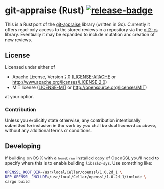 # git-appraise (Rust) [![release-badge][]][cargo]

This is a Rust port of the [git-appraise][] library (written in Go). Currently
it offers read-only access to the stored reviews in a repository via the
[git2-rs][] library.  Eventually it may be expanded to include mutation and
creation of new reviews.

## License

Licensed under either of

 * Apache License, Version 2.0 ([LICENSE-APACHE](LICENSE-APACHE) or http://www.apache.org/licenses/LICENSE-2.0)
 * MIT license ([LICENSE-MIT](LICENSE-MIT) or http://opensource.org/licenses/MIT)

at your option.

### Contribution

Unless you explicitly state otherwise, any contribution intentionally submitted
for inclusion in the work by you shall be dual licensed as above, without any
additional terms or conditions.

[release-badge]: https://img.shields.io/badge/crate-coming--soon-yellowgreen.svg?style=flat-square
[cargo]: https://crates.io/crates/git-appraise
[git-appraise]: https://github.com/google/git-appraise
[git2-rs]: https://github.com/alexcrichton/git2-rs

## Developing

If building on OS X with a `homebrew` installed copy of OpenSSL you'll need to
specify where this is to enable building `libssh2-sys`.  Use something like:

```sh
OPENSSL_ROOT_DIR=/usr/local/Cellar/openssl/1.0.2d_1 \
DEP_OPENSSL_INCLUDE=/usr/local/Cellar/openssl/1.0.2d_1/include \
cargo build
```
